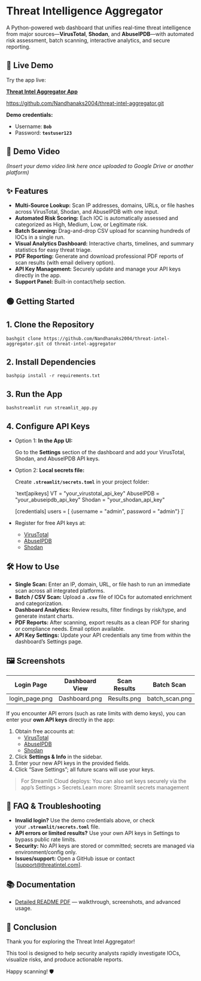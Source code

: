 # Threat Intelligence Aggregator

A Python-powered web dashboard that unifies real-time threat intelligence from major sources—**VirusTotal**, **Shodan**, and **AbuseIPDB**—with automated risk assessment, batch scanning, interactive analytics, and secure reporting.

## 🚀 Live Demo

Try the app live:

[**Threat Intel Aggregator App**](https://threat-intel-aggregator-pa9c9rdgja5iqpyh4teskk.streamlit.app/)

https://github.com/Nandhanaks2004/threat-intel-aggregator.git

**Demo credentials:**

- Username: **`Bob`**
- Password: **`testuser123`**

## 🎥 Demo Video

*(Insert your demo video link here once uploaded to Google Drive or another platform)*

## ✨ Features

- **Multi-Source Lookup:** Scan IP addresses, domains, URLs, or file hashes across VirusTotal, Shodan, and AbuseIPDB with one input.
- **Automated Risk Scoring:** Each IOC is automatically assessed and categorized as High, Medium, Low, or Legitimate risk.
- **Batch Scanning:** Drag-and-drop CSV upload for scanning hundreds of IOCs in a single run.
- **Visual Analytics Dashboard:** Interactive charts, timelines, and summary statistics for easy threat triage.
- **PDF Reporting:** Generate and download professional PDF reports of scan results (with email delivery option).
- **API Key Management:** Securely update and manage your API keys directly in the app.
- **Support Panel:** Built-in contact/help section.

## 🟢 Getting Started

## 1. Clone the Repository

`bashgit clone https://github.com/Nandhanaks2004/threat-intel-aggregator.git
cd threat-intel-aggregator`

## 2. Install Dependencies

`bashpip install -r requirements.txt`

## 3. Run the App

`bashstreamlit run streamlit_app.py`

## 4. Configure API Keys

- Option 1: **In the App UI:**
    
    Go to the **Settings** section of the dashboard and add your VirusTotal, Shodan, and AbuseIPDB API keys.
    
- Option 2: **Local secrets file:**
    
    Create **`.streamlit/secrets.toml`** in your project folder:
    
    `text[apikeys]
    VT = "your_virustotal_api_key"
    AbuseIPDB = "your_abuseipdb_api_key"
    Shodan = "your_shodan_api_key"
    
    [credentials]
    users = [
      {username = "admin", password = "admin"}
    ]`
    
- Register for free API keys at:
    - [VirusTotal](https://www.virustotal.com/gui/join-us)
    - [AbuseIPDB](https://www.abuseipdb.com/account/api)
    - [Shodan](https://account.shodan.io/register)

## 🛠 How to Use

- **Single Scan:** Enter an IP, domain, URL, or file hash to run an immediate scan across all integrated platforms.
- **Batch / CSV Scan:** Upload a **`.csv`** file of IOCs for automated enrichment and categorization.
- **Dashboard Analytics:** Review results, filter findings by risk/type, and generate instant charts.
- **PDF Reports:** After scanning, export results as a clean PDF for sharing or compliance needs. Email option available.
- **API Key Settings:** Update your API credentials any time from within the dashboard’s Settings page.

## 🖼 Screenshots

| **Login Page** | **Dashboard View** | **Scan Results** | **Batch Scan** |
| --- | --- | --- | --- |
| login_page.png | Dashboard.png | Results.png | batch_scan.png |

If you encounter API errors (such as rate limits with demo keys), you can enter your **own API keys** directly in the app:

1. Obtain free accounts at:
    - [VirusTotal](https://www.virustotal.com/gui/join-us)
    - [AbuseIPDB](https://www.abuseipdb.com/account/api)
    - [Shodan](https://account.shodan.io/register)
2. Click **Settings & Info** in the sidebar.
3. Enter your new API keys in the provided fields.
4. Click “Save Settings”; all future scans will use your keys.

> For Streamlit Cloud deploys: You can also set keys securely via the app’s Settings > Secrets.Learn more: Streamlit secrets management
> 

## 🤔 FAQ & Troubleshooting

- **Invalid login?** Use the demo credentials above, or check your **`.streamlit/secrets.toml`** file.
- **API errors or limited results?** Use your own API keys in Settings to bypass public rate limits.
- **Security:** No API keys are stored or committed; secrets are managed via environment/config only.
- **Issues/support:** Open a GitHub issue or contact [[support@threatintel.com](mailto:support@threatintel.com)].

## 📚 Documentation

- [Detailed README PDF](https://www.perplexity.ai/search/docs/README.pdf) — walkthrough, screenshots, and advanced usage.

## 📝 Conclusion

Thank you for exploring the Threat Intel Aggregator!

This tool is designed to help security analysts rapidly investigate IOCs, visualize risks, and produce actionable reports. 

Happy scanning! 🛡️
